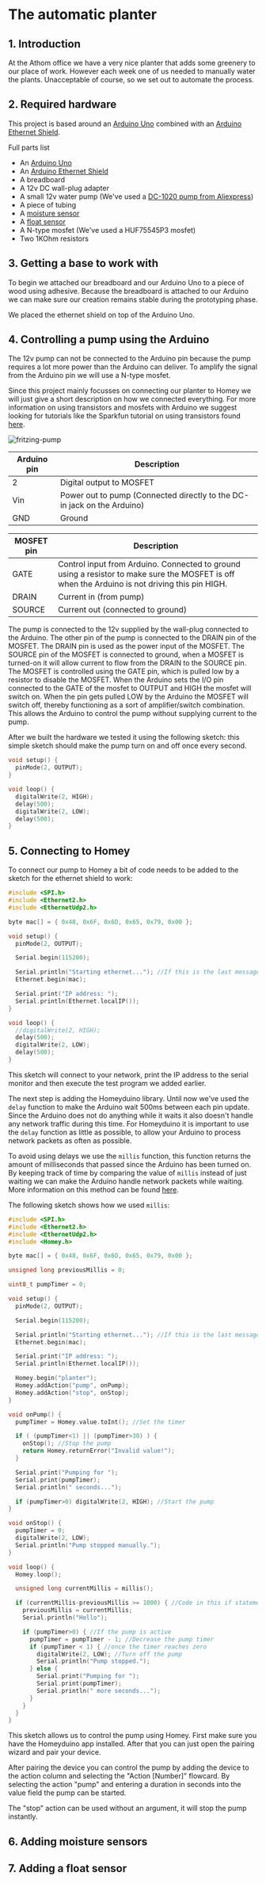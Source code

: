 # The automatic planter

## 1. Introduction
At the Athom office we have a very nice planter that adds some greenery to our place of work. However each week one of us needed to manually water the plants. Unacceptable of course, so we set out to automate the process.

## 2. Required hardware
This project is based around an [Arduino Uno](https://store.arduino.cc/genuino-uno-rev3) combined with an [Arduino Ethernet Shield](https://store.arduino.cc/arduino-ethernet-shield-2).

Full parts list
* An [Arduino Uno](https://store.arduino.cc/genuino-uno-rev3)
* An [Arduino Ethernet Shield](https://store.arduino.cc/arduino-ethernet-shield-2)
* A breadboard
* A 12v DC wall-plug adapter
* A small 12v water pump (We've used a [DC-1020 pump from Aliexpress](https://www.aliexpress.com/w/wholesale-dc.html?site=glo&SearchText=dc-1020))
* A piece of tubing
* A [moisture sensor](https://www.aliexpress.com/wholesale?SearchText=moisture+sensor)
* A [float sensor](https://www.aliexpress.com/wholesale?SearchText=float+sensor)
* A N-type mosfet (We've used a HUF75545P3 mosfet)
* Two 1KOhm resistors

## 3. Getting a base to work with
To begin we attached our breadboard and our Arduino Uno to a piece of wood using adhesive.
Because the breadboard is attached to our Arduino we can make sure our creation remains stable
during the prototyping phase.

We placed the ethernet shield on top of the Arduino Uno.

## 4. Controlling a pump using the Arduino
The 12v pump can not be connected to the Arduino pin because the pump requires a lot more power than the Arduino can deliver. To amplify the signal from the Arduino pin we will use a N-type mosfet.

Since this project mainly focusses on connecting our planter to Homey we will just give a short description on how we connected everything. For more information on using transistors and mosfets with Arduino we suggest looking for tutorials like the Sparkfun tutorial on using transistors found [here](https://learn.sparkfun.com/tutorials/transistors).

![fritzing-pump](pump_fritzing.png)

| Arduino pin | Description                                                             |
|-------------|-------------------------------------------------------------------------|
| 2           | Digital output to MOSFET                                                |
| Vin         | Power out to pump (Connected directly to the DC-in jack on the Arduino) |
| GND         | Ground                                                                  |

| MOSFET pin  | Description                                                                                                                                    |
|-------------|------------------------------------------------------------------------------------------------------------------------------------------------|
| GATE        | Control input from Arduino. Connected to ground using a resistor to make sure the MOSFET is off when the Arduino is not driving this pin HIGH. |
| DRAIN       | Current in (from pump)                                                                                                                         |
| SOURCE      | Current out (connected to ground)                                                                                                              |

The pump is connected to the 12v supplied by the wall-plug connected to the Arduino. The other pin of the pump is connected to the DRAIN pin of the MOSFET. The DRAIN pin is used as the power input of the MOSFET. The SOURCE pin of the MOSFET is connected to ground, when a MOSFET is turned-on it will allow current to flow from the DRAIN to the SOURCE pin. The MOSFET is controlled using the GATE pin, which is pulled low by a resistor to disable the MOSFET. When the Arduino sets the I/O pin connected to the GATE of the mosfet to OUTPUT and HIGH the mosfet will switch on. When the pin gets pulled LOW by the Arduino the MOSFET will switch off, thereby functioning as a sort of amplifier/switch combination. This allows the Arduino to control the pump without supplying current to the pump.

After we built the hardware we tested it using the following sketch: this simple sketch should make the pump turn on and off once every second.

```cpp
void setup() {
  pinMode(2, OUTPUT);
}

void loop() {
  digitalWrite(2, HIGH);
  delay(500);
  digitalWrite(2, LOW);
  delay(500);
}
```

## 5. Connecting to Homey

To connect our pump to Homey a bit of code needs to be added to the sketch for the ethernet shield to work:

```cpp
#include <SPI.h>
#include <Ethernet2.h>
#include <EthernetUdp2.h>

byte mac[] = { 0x48, 0x6F, 0x6D, 0x65, 0x79, 0x00 };

void setup() {
  pinMode(2, OUTPUT);

  Serial.begin(115200);

  Serial.println("Starting ethernet..."); //If this is the last message you see appear in the serial monitor...
  Ethernet.begin(mac);

  Serial.print("IP address: ");
  Serial.println(Ethernet.localIP());
}

void loop() {
  //digitalWrite(2, HIGH);
  delay(500);
  digitalWrite(2, LOW);
  delay(500);
}
```

This sketch will connect to your network, print the IP address to the serial monitor and then execute the test program we added earlier.

The next step is adding the Homeyduino library. Until now we've used the ```delay``` function to make the Arduino wait 500ms between each pin update. Since the Arduino does not do anything while it waits it also doesn't handle any network traffic during this time. For Homeyduino it is important to use the ```delay``` function as little as possible, to allow your Arduino to process network packets as often as possible.

To avoid using delays we use the ```millis``` function, this function returns the amount of milliseconds that passed since the Arduino has been turned on. By keeping track of time by comparing the value of ```millis``` instead of just waiting we can make the Arduino handle network packets while waiting. More information on this method can be found [here](https://www.arduino.cc/en/Tutorial/BlinkWithoutDelay).

The following sketch shows how we used ```millis```:

```cpp
#include <SPI.h>
#include <Ethernet2.h>
#include <EthernetUdp2.h>
#include <Homey.h>

byte mac[] = { 0x48, 0x6F, 0x6D, 0x65, 0x79, 0x00 };

unsigned long previousMillis = 0;

uint8_t pumpTimer = 0;

void setup() {
  pinMode(2, OUTPUT);

  Serial.begin(115200);

  Serial.println("Starting ethernet..."); //If this is the last message you see appear in the serial monitor...
  Ethernet.begin(mac);

  Serial.print("IP address: ");
  Serial.println(Ethernet.localIP());

  Homey.begin("planter");
  Homey.addAction("pump", onPump);
  Homey.addAction("stop", onStop);
}

void onPump() {
  pumpTimer = Homey.value.toInt(); //Set the timer

  if ( (pumpTimer<1) || (pumpTimer>30) ) {
    onStop(); //Stop the pump
    return Homey.returnError("Invalid value!");
  }

  Serial.print("Pumping for ");
  Serial.print(pumpTimer);
  Serial.println(" seconds...");

  if (pumpTimer>0) digitalWrite(2, HIGH); //Start the pump
}

void onStop() {
  pumpTimer = 0;
  digitalWrite(2, LOW);
  Serial.println("Pump stopped manually.");
}

void loop() {
  Homey.loop();

  unsigned long currentMillis = millis();

  if (currentMillis-previousMillis >= 1000) { //Code in this if statement is run once every second
    previousMillis = currentMillis;
    Serial.println("Hello");

    if (pumpTimer>0) { //If the pump is active
      pumpTimer = pumpTimer - 1; //Decrease the pump timer
      if (pumpTimer < 1) { //once the timer reaches zero
        digitalWrite(2, LOW); //Turn off the pump
        Serial.println("Pump stopped.");
      } else {
        Serial.print("Pumping for ");
        Serial.print(pumpTimer);
        Serial.println(" more seconds...");
      }
    }
  }
}
```

This sketch allows us to control the pump using Homey. First make sure you have the Homeyduino app installed. After that you can just open the pairing wizard and pair your device.

After pairing the device you can control the pump by adding the device to the action column and selecting the "Action [Number]" flowcard. By selecting the action "pump" and entering a duration in seconds into the value field the pump can be started.

The "stop" action can be used without an argument, it will stop the pump instantly.



## 6. Adding moisture sensors

## 7. Adding a float sensor
